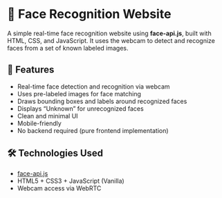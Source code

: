 # 🧠 Face Recognition Website

A simple real-time face recognition website using **face-api.js**, built with HTML, CSS, and JavaScript. It uses the webcam to detect and recognize faces from a set of known labeled images.

## 🚀 Features

- Real-time face detection and recognition via webcam
- Uses pre-labeled images for face matching
- Draws bounding boxes and labels around recognized faces
- Displays “Unknown” for unrecognized faces
- Clean and minimal UI
- Mobile-friendly
- No backend required (pure frontend implementation)

## 🛠️ Technologies Used

- [face-api.js](https://github.com/justadudewhohacks/face-api.js)
- HTML5 + CSS3 + JavaScript (Vanilla)
- Webcam access via WebRTC
